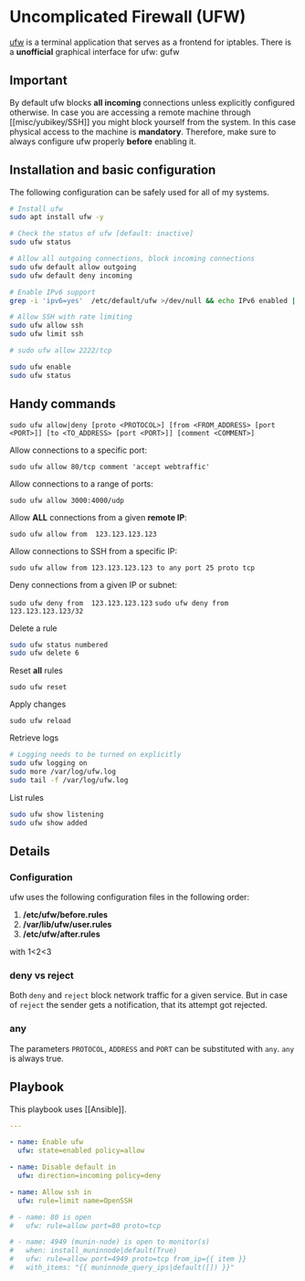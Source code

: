 # Uncomplicated Firewall (UFW)

[ufw](https://launchpad.net/ufw) is a terminal application that serves as a frontend for iptables. There is a **unofficial** graphical interface for ufw: gufw

## Important
By default ufw blocks **all incoming** connections unless explicitly  configured otherwise. In case you are accessing a remote machine through [[misc/yubikey/SSH]] you might block yourself from the system. In this case physical access to the machine is **mandatory**. Therefore, make sure to always configure ufw properly **before** enabling it.

## Installation and basic configuration

The following configuration can be safely used for all of my systems.

```bash
# Install ufw
sudo apt install ufw -y

# Check the status of ufw [default: inactive]
sudo ufw status

# Allow all outgoing connections, block incoming connections
sudo ufw default allow outgoing
sudo ufw default deny incoming

# Enable IPv6 support
grep -i 'ipv6=yes'  /etc/default/ufw >/dev/null && echo IPv6 enabled || echo IPv6 disabled

# Allow SSH with rate limiting
sudo ufw allow ssh
sudo ufw limit ssh

# sudo ufw allow 2222/tcp

sudo ufw enable
sudo ufw status
```

## Handy commands

`sudo ufw allow|deny [proto <PROTOCOL>] [from <FROM_ADDRESS> [port <PORT>]] [to <TO_ADDRESS> [port <PORT>]] [comment <COMMENT>]`

Allow connections to a specific port:

`sudo ufw allow 80/tcp comment 'accept webtraffic'`

Allow connections to a range of ports:

`sudo ufw allow 3000:4000/udp`

Allow **ALL** connections from a given **remote IP**:

`sudo ufw allow from  123.123.123.123`

Allow connections to SSH from a specific IP:

`sudo ufw allow from 123.123.123.123 to any port 25 proto tcp`

Deny connections from a given IP or subnet:

`sudo ufw deny from  123.123.123.123`
`sudo ufw deny from  123.123.123.123/32`

Delete a rule

```bash
sudo ufw status numbered
sudo ufw delete 6
```

Reset **all** rules

`sudo ufw reset`

Apply changes

`sudo ufw reload`

Retrieve logs

```bash
# Logging needs to be turned on explicitly
sudo ufw logging on
sudo more /var/log/ufw.log
sudo tail -f /var/log/ufw.log
```

List rules

```bash
sudo ufw show listening
sudo ufw show added
```

## Details

### Configuration

ufw uses the following configuration files in the following order:

1.  **/etc/ufw/before.rules**
2.  **/var/lib/ufw/user.rules**
3.  **/etc/ufw/after.rules**

with 1<2<3

### deny vs reject

Both `deny` and `reject` block network traffic for a given service. But in case of `reject` the sender gets a notification, that its attempt got rejected.

### any

The parameters `PROTOCOL`, `ADDRESS` and `PORT` can be substituted with `any`. `any` is always true.


## Playbook

This playbook uses [[Ansible]].

```yaml
---

- name: Enable ufw
  ufw: state=enabled policy=allow

- name: Disable default in
  ufw: direction=incoming policy=deny

- name: Allow ssh in
  ufw: rule=limit name=OpenSSH

# - name: 80 is open
#   ufw: rule=allow port=80 proto=tcp

# - name: 4949 (munin-node) is open to monitor(s)
#   when: install_muninnode|default(True)
#   ufw: rule=allow port=4949 proto=tcp from_ip={{ item }}
#   with_items: "{{ muninnode_query_ips|default([]) }}"
```